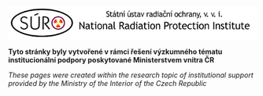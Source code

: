 <img src="Images/logo_SURO_EN.png" alt="SURO.cz logo" width="800"/>

**Tyto stránky byly vytvořené v rámci řešení výzkumného tématu institucionální podpory poskytované Ministerstvem vnitra ČR**

*These pages were created within the research topic of institutional support provided by the Ministry of the Interior of the Czech Republic*


